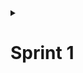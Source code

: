   <details>
    <summary><h1>Sprint 1</h1></summary>


  <details>

  - **Sprint içinde tamamlanması tahmin edilen puan**: 100 Puan

  - **Puan tamamlama mantığı**: Toplamda proje boyunca tamamlanması gereken 340 puanlık backlog bulunmaktadır. 3 sprint'e bölündüğünde ilk sprint'in en azından 100 olması gerektiğine karar verildi.


# Sprint 1- Not

- Proje yönetimi için kanban kullanılmasına karar verildi.
- Yapay zeka destekli chatbot ile favori filmlerinizin öğrenilmesi ve kişiselleştirilmiş film önerileri sunulmasına karar verildi.
- Chatbot için Gemini kullanılmasına karar verildi.
- Uygulama içinde film araştırma imkanı sağlanmasına karar verildi.
- Favori filmlerinizi profilinize ekleyebilme özelliği eklendi.
- Benzer film zevkine sahip kullanıcıların profillerini görebilme ve etkileşim kurabilme özelliği eklenmesine karar verildi.
- Kullanıcı dostu arayüz ve kolay kullanım imkanı sunulması sağlandı.
      




  <details>
    <summary><h3> Sprint 1-Daily Scrum Screenshot</h3></summary>


  <details>
  
    ![13a0885e-12d8-43f9-b614-4a503e026d91](https://github.com/iremsalgar/63/assets/74204825/4f755578-5667-4590-9a60-3cfb6e9fc89a)
    ![1cb8d475-646c-4dce-b513-d9b75629efa5](https://github.com/iremsalgar/63/assets/74204825/09757a3a-92c1-422e-b40c-4aa1d52a373f)
    ![21d4c292-2650-48ce-aa5c-65531c2a3063](https://github.com/iremsalgar/63/assets/74204825/62e159f2-c4b9-45f2-b908-d07955d40a16)
    ![ca83fa2e-5002-4a9a-a1b1-1253b3110841](https://github.com/iremsalgar/63/assets/74204825/5afd9f7c-5a52-4739-97ee-e659715cfba7)
    ![88e53d39-b924-436f-9417-400c126cfd7b](https://github.com/iremsalgar/63/assets/74204825/8fb90d70-97f0-4605-b38d-6c45ee198fb1)
    ![dbde9618-a993-4495-976e-d97bc2a6556a](https://github.com/iremsalgar/63/assets/74204825/de4370e7-0c92-4a13-afed-3b441a11e2b4)

  </details>

  </details>

  <details>
    <summary><h3> Sprint 1-Board Screenshot</h3></summary>


  <details>
  Sprint board screenshotları:
    
   ![33408372-35f5-4a6f-8bea-45c13e7a5408](https://github.com/iremsalgar/63/assets/74204825/d89d1b53-3825-41c5-881f-377196408f5e)

  </details>

  </details>

    <details>
      <summary><h3> Sprint 1-Ürün Durumu Screenshot</h3></summary>


  <details>

  - **Ürün Durumu**: Ekran görüntüleri:
 
  ![4e20fa80-8f9d-432a-80c3-e43bbd560172](https://github.com/iremsalgar/63/assets/74204825/c0726192-c28d-4fe3-88b7-2e4386668870)
  ![0da68ba0-5df0-491e-a194-882a6cd435e0](https://github.com/iremsalgar/63/assets/74204825/90e96ef3-74f2-482b-b9ad-ba6c7f4c5bb7)
  ![8eaee885-90de-4d2e-9c09-8a7d54075fd8](https://github.com/iremsalgar/63/assets/74204825/9078f45a-e810-472c-b360-6a92b805a630)
  ![60b91a42-c03f-48e6-bbb4-c8be2fb98a73](https://github.com/iremsalgar/63/assets/74204825/cf9aa106-1cf4-4112-bd42-5a7a13d019fb)
  ![7c4d072a-1442-411d-b226-368087c9bae3](https://github.com/iremsalgar/63/assets/74204825/05bb6de2-820d-4939-b122-5a2d18d0d61f)
  ![095142b2-6a80-4654-b777-f8c1ce89a946](https://github.com/iremsalgar/63/assets/74204825/e42b805a-ec3f-4f3d-80ee-651b36a1fa66)

 
 
  </details>

  </details>


    <details>
    <summary><h3> Sprint 1-Review</h3></summary>


  <details>

  - **Sprint Review**:
    -Bu sprint için , Navigation Bar ve ChatBot kodlanmıştır ve genel görünüm halledilmeye çalışılmıştır.
 


  </details>

  </details>

  <details>
    <summary><h3> Sprint 1-Retrospective</h3></summary>


  <details>

  - **Sprint Retrospective**:
    -Müsaitlik durumlarına göre herkese görev atanmışıtr.
    -Olası durumlara göre risk planı yapılmıştır.
    -Toplantılar için daha uygun saatlere karar verilmiştir.

  </details>

  </details>



  </details>


  </details>
